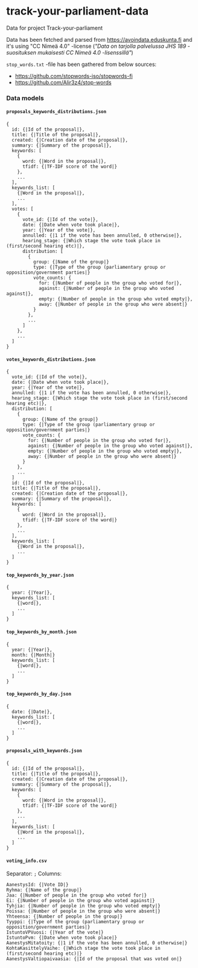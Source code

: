 # track-your-parliament-data

Data for project Track-your-parliament

Data has been fetched and parsed from https://avoindata.eduskunta.fi and it's using "CC Nimeä 4.0" -license (*"Data on tarjolla palvelussa JHS 189 -suosituksen mukaisesti CC Nimeä 4.0 -lisenssillä"*)

`stop_words.txt` -file has been gathered from below sources:
- https://github.com/stopwords-iso/stopwords-fi
- https://github.com/Alir3z4/stop-words

### Data models

#### `proposals_keywords_distributions.json`

```
{
  id: {|Id of the proposal|},
  title: {|Title of the proposal|},
  created: {|Creation date of the proposal|},
  summary: {|Summary of the proposal|},
  keywords: [
    {
      word: {|Word in the proposal|},
      tfidf: {|TF-IDF score of the word|}
    },
    ...
  ],
  keywords_list: [
    {|Word in the proposal|},
    ...
  ],
  votes: [
    {
      vote_id: {|Id of the vote|},
      date: {|Date when vote took place|},
      year: {|Year of the vote|},
      annulled: {|1 if the vote has been annulled, 0 otherwise|},
      hearing_stage: {|Which stage the vote took place in (first/second hearing etc)|},
      distribution: [
        {
          group: {|Name of the group|}
          type: {|Type of the group (parliamentary group or opposition/government parties|}
          vote_counts: {
            for: {|Number of people in the group who voted for|},
            against: {|Number of people in the group who voted against|},
            empty: {|Number of people in the group who voted empty|},
            away: {|Number of people in the group who were absent|}
          }
        },
        ...
      ]
    },
    ...
  ]
}
```

#### `votes_keywords_distributions.json`
```
{
  vote_id: {|Id of the vote|},
  date: {|Date when vote took place|},
  year: {|Year of the vote|},
  annulled: {|1 if the vote has been annulled, 0 otherwise|},
  hearing_stage: {|Which stage the vote took place in (first/second hearing etc)|},
  distribution: [
    {
      group: {|Name of the group|}
      type: {|Type of the group (parliamentary group or opposition/government parties|}
      vote_counts: {
        for: {|Number of people in the group who voted for|},
        against: {|Number of people in the group who voted against|},
        empty: {|Number of people in the group who voted empty|},
        away: {|Number of people in the group who were absent|}
      }
    },
    ...
  ]
  id: {|Id of the proposal|},
  title: {|Title of the proposal|},
  created: {|Creation date of the proposal|},
  summary: {|Summary of the proposal|},
  keywords: [
    {
      word: {|Word in the proposal|},
      tfidf: {|TF-IDF score of the word|}
    },
    ...
  ],
  keywords_list: [
    {|Word in the proposal|},
    ...
  ]
}
```

#### `top_keywords_by_year.json`
```
{
  year: {|Year|},
  keywords_list: [
    {|word|},
    ...
  ]
}
```

#### `top_keywords_by_month.json`
```
{
  year: {|Year|},
  month: {|Month|}
  keywords_list: [
    {|word|},
    ...
  ]
}
```

#### `top_keywords_by_day.json`
```
{
  date: {|Date|},
  keywords_list: [
    {|word|},
    ...
  ]
}
```

#### `proposals_with_keywords.json`
```
{
  id: {|Id of the proposal|},
  title: {|Title of the proposal|},
  created: {|Creation date of the proposal|},
  summary: {|Summary of the proposal|},
  keywords: [
    {
      word: {|Word in the proposal|},
      tfidf: {|TF-IDF score of the word|}
    },
    ...
  ],
  keywords_list: [
    {|Word in the proposal|},
    ...
  ]
}
```

#### `voting_info.csv`
Separator: `;`
Columns:
```
AanestysId: {|Vote ID|}
Ryhma: {|Name of the group|}
Jaa: {|Number of people in the group who voted for|}
Ei: {|Number of people in the group who voted against|}
Tyhjia: {|Number of people in the group who voted empty|}
Poissa: {|Number of people in the group who were absent|}
Yhteensa: {|Number of people in the group|}
Tyyppi: {|Type of the group (parliamentary group or opposition/government parties|}
IstuntoVPVuosi: {|Year of the vote|}
IstuntoPvm: {|Date when vote took place|}
AanestysMitatoity: {|1 if the vote has been annulled, 0 otherwise|}
KohtaKasittelyVaihe: {|Which stage the vote took place in (first/second hearing etc)|}
AanestysValtiopaivaasia: {|Id of the proposal that was voted on|}
```